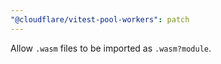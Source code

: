 ```yaml
---
"@cloudflare/vitest-pool-workers": patch
---
```


Allow `.wasm` files to be imported as `.wasm?module`.
